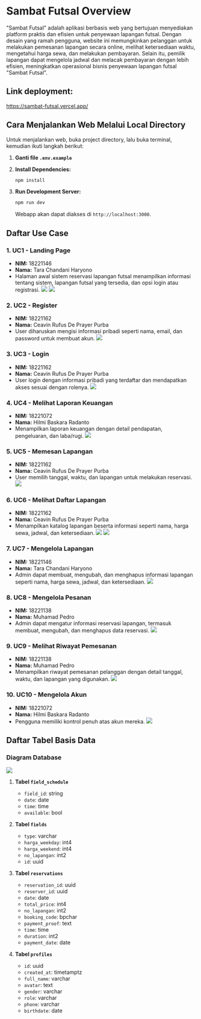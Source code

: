 # Sambat Futsal Overview

"Sambat Futsal" adalah aplikasi berbasis web yang bertujuan menyediakan platform praktis dan efisien untuk penyewaan lapangan futsal. Dengan desain yang ramah pengguna, website ini memungkinkan pelanggan untuk melakukan pemesanan lapangan secara online, melihat ketersediaan waktu, mengetahui harga sewa, dan melakukan pembayaran. Selain itu, pemilik lapangan dapat mengelola jadwal dan melacak pembayaran dengan lebih efisien, meningkatkan operasional bisnis penyewaan lapangan futsal "Sambat Futsal".

## Link deployment:
https://sambat-futsal.vercel.app/

## Cara Menjalankan Web Melalui Local Directory

Untuk menjalankan web, buka project directory, lalu buka terminal, kemudian ikuti langkah berikut:

1. **Ganti file `.env.example`**
2. **Install Dependencies:**

   ```bash
   npm install
   ```

3. **Run Development Server:**
   ```bash
   npm run dev
   ```
   Webapp akan dapat diakses di `http://localhost:3000`.

## Daftar Use Case

### 1. UC1 - Landing Page

- **NIM:** 18221146
- **Nama:** Tara Chandani Haryono
- Halaman awal sistem reservasi lapangan futsal menampilkan informasi tentang sistem, lapangan futsal yang tersedia, dan opsi login atau registrasi.
  ![](doc/landing-page.png)
  ![](doc/landing-page-2.png)

### 2. UC2 - Register

- **NIM:** 18221162
- **Nama:** Ceavin Rufus De Prayer Purba
- User diharuskan mengisi informasi pribadi seperti nama, email, dan password untuk membuat akun.
  ![](doc/register.png)

### 3. UC3 - Login

- **NIM:** 18221162
- **Nama:** Ceavin Rufus De Prayer Purba
- User login dengan informasi pribadi yang terdaftar dan mendapatkan akses sesuai dengan rolenya.
  ![](doc/login.png)

### 4. UC4 - Melihat Laporan Keuangan

- **NIM:** 18221072
- **Nama:** Hilmi Baskara Radanto
- Menampilkan laporan keuangan dengan detail pendapatan, pengeluaran, dan laba/rugi.
  ![](doc/laporan-keuangan.png)

### 5. UC5 - Memesan Lapangan

- **NIM:** 18221162
- **Nama:** Ceavin Rufus De Prayer Purba
- User memilih tanggal, waktu, dan lapangan untuk melakukan reservasi.
  ![](doc/buat-reservasi.png)

### 6. UC6 - Melihat Daftar Lapangan

- **NIM:** 18221162
- **Nama:** Ceavin Rufus De Prayer Purba
- Menampilkan katalog lapangan beserta informasi seperti nama, harga sewa, jadwal, dan ketersediaan.
  ![](doc/reservasi.png)
  ![](doc/lihat-jadwal.png)

### 7. UC7 - Mengelola Lapangan

- **NIM:** 18221146
- **Nama:** Tara Chandani Haryono
- Admin dapat membuat, mengubah, dan menghapus informasi lapangan seperti nama, harga sewa, jadwal, dan ketersediaan.
  ![](doc/kelola-lapangan.png)

### 8. UC8 - Mengelola Pesanan

- **NIM:** 18221138
- **Nama:** Muhamad Pedro
- Admin dapat mengatur informasi reservasi lapangan, termasuk membuat, mengubah, dan menghapus data reservasi.
  ![](doc/kelola-pesanan.png)

### 9. UC9 - Melihat Riwayat Pemesanan

- **NIM:** 18221138
- **Nama:** Muhamad Pedro
- Menampilkan riwayat pemesanan pelanggan dengan detail tanggal, waktu, dan lapangan yang digunakan.
  ![](doc/lihat-daftar-transaksi.png)

### 10. UC10 - Mengelola Akun

- **NIM:** 18221072
- **Nama:** Hilmi Baskara Radanto
- Pengguna memiliki kontrol penuh atas akun mereka.
  ![](doc/edit-profile.png)

## Daftar Tabel Basis Data

### Diagram Database

![](doc/schema.png)

1. **Tabel `field_schedule`**

   - `field_id`: string
   - `date`: date
   - `time`: time
   - `available`: bool

2. **Tabel `fields`**

   - `type`: varchar
   - `harga_weekday`: int4
   - `harga_weekend`: int4
   - `no_lapangan`: int2
   - `id`: uuid

3. **Tabel `reservations`**

   - `reservation_id`: uuid
   - `reserver_id`: uuid
   - `date`: date
   - `total_price`: int4
   - `no_lapangan`: int2
   - `booking_code`: bpchar
   - `payment_proof`: text
   - `time`: time
   - `duration`: int2
   - `payment_date`: date

4. **Tabel `profiles`**
   - `id`: uuid
   - `created_at`: timetamptz
   - `full_name`: varchar
   - `avatar`: text
   - `gender`: varchar
   - `role`: varchar
   - `phone`: varchar
   - `birthdate`: date
